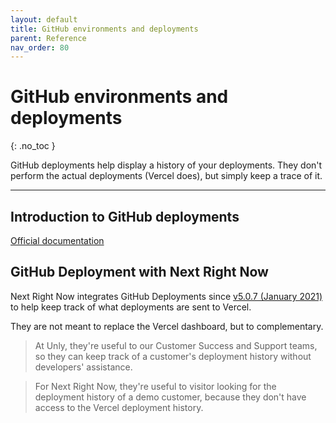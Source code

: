 ```yaml
---
layout: default
title: GitHub environments and deployments
parent: Reference
nav_order: 80
---
```


# GitHub environments and deployments
{: .no_toc }

<div class="code-example" markdown="1">
GitHub deployments help display a history of your deployments. They don't perform the actual deployments (Vercel does), but simply keep a trace of it.
</div>

---

## Introduction to GitHub deployments

[Official documentation](https://docs.github.com/en/rest/reference/repos#deployments)

## GitHub Deployment with Next Right Now

Next Right Now integrates GitHub Deployments since [v5.0.7 (January 2021)](https://github.com/UnlyEd/next-right-now/issues/280) to help keep track of what deployments are sent to Vercel.

They are not meant to replace the Vercel dashboard, but to complementary.

> At Unly, they're useful to our Customer Success and Support teams, so they can keep track of a customer's deployment history without developers' assistance.

> For Next Right Now, they're useful to visitor looking for the deployment history of a demo customer, because they don't have access to the Vercel deployment history.
